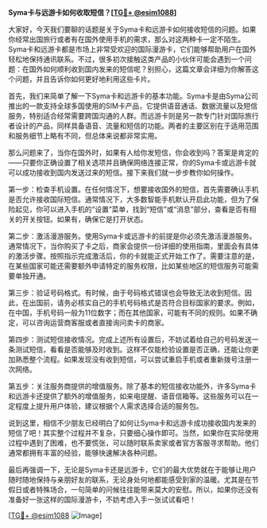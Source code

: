 **Syma卡与远游卡如何收取短信？[[TG💪+ @esim1088](https://t.me/s/esim1088)]**

大家好，今天我们要聊的话题是关于Syma卡和远游卡如何接收短信的问题。如果你经常出国旅行或者有在国外使用手机的需求，那么对这两种卡一定不陌生。Syma卡和远游卡都是市场上非常受欢迎的国际漫游卡，它们能够帮助用户在国外轻松地保持通讯联系。不过，很多初次接触这类产品的小伙伴可能会遇到一个问题：在国外如何顺利收到国内发来的短信呢？别担心，这篇文章会详细为你解答这个问题，并且告诉你如何更好地利用这些卡片。

首先，我们来简单了解一下Syma卡和远游卡的基本功能。Syma卡是由Syma公司推出的一款支持全球多国使用的SIM卡产品，它提供语音通话、数据流量以及短信服务，特别适合经常需要跨国沟通的人群。而远游卡则是另一款专门针对国际旅行者设计的产品，同样具备语音、流量和短信的功能。两者的主要区别在于适用范围和服务细节上略有不同，但总体来说都非常实用。

那么问题来了，当你在国外时，如果有人给你发短信，你会收到吗？答案是肯定的——只要你正确设置了相关选项并且确保网络连接正常，你的Syma卡或远游卡就可以成功接收到国内发送过来的短信。接下来我们就一步步教你如何操作。

第一步：检查手机设置。在任何情况下，想要接收国外的短信，首先需要确认手机是否允许接收国际短信。通常情况下，大多数智能手机默认开启此功能，但为了保险起见，你可以进入手机的“设置”菜单，找到“短信”或“消息”部分，查看是否有相关的开关按钮。如果有，确保它是打开状态。

第二步：激活漫游服务。使用Syma卡或远游卡的前提是你必须先激活漫游服务。通常情况下，当你购买了卡之后，商家会提供一份详细的使用指南，里面会有具体的激活步骤。按照指示完成激活后，你的卡就能正式开始工作了。需要注意的是，在某些国家可能还需要额外申请特定的服务权限，比如某些地区的短信服务可能需要单独开通。

第三步：验证号码格式。有时候，由于号码格式错误也会导致无法收到短信。因此，在出国前，请务必核实自己的手机号码格式是否符合目标国家的要求。例如，在中国，手机号码一般为11位数字；而在其他国家，可能有不同的规则。如果不确定，可以咨询运营商客服或者直接询问卖卡的商家。

第四步：测试短信接收情况。完成上述所有设置后，不妨试着给自己的号码发送一条测试短信，看看是否能够及时收到。这样不仅能检验设置是否正确，还能让你更加熟悉整个流程。如果发现没有收到短信，可以尝试重启手机或者重新拨号注册一次网络。

第五步：关注服务商提供的增值服务。除了基本的短信接收功能外，许多Syma卡和远游卡还提供了额外的增值服务，如来电提醒、语音信箱等。这些服务可以在一定程度上提升用户体验，建议根据个人需求选择合适的服务包。

说到这里，相信不少朋友已经明白了如何让Syma卡和远游卡成功接收国内发来的短信了吧！其实整个过程并不复杂，只要细心操作即可。当然，如果你在实际使用过程中遇到了困难，也不要慌张，可以随时联系卖家或者官方客服寻求帮助。他们通常都拥有丰富的经验，能够快速解决各种问题。

最后再强调一下，无论是Syma卡还是远游卡，它们的最大优势就在于能够让用户随时随地保持与亲朋好友的联系，无论身处何地都能感受到家的温暖。尤其是在节假日或者特殊场合，一句简单的问候往往能带来莫大的安慰。所以，如果你还没有准备好一张这样的国际漫游卡，不妨考虑入手一张试试看吧！

[[TG💪+ @esim1088](https://t.me/s/esim1088) ![Image](https://i.postimg.cc/4NQfJmqS/Snipaste-2025-05-13-00-14-12.png)]